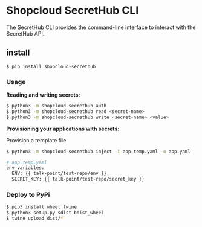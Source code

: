# Shopcloud SecretHub CLI

The SecretHub CLI provides the command-line interface to interact with the SecretHub API.

## install

```
$ pip install shopcloud-secrethub
```

### Usage


__Reading and writing secrets:__  

```sh
$ python3 -m shopcloud-secrethub auth
$ python3 -m shopcloud-secrethub read <secret-name>
$ python3 -m shopcloud-secrethub write <secret-name> <value>
```


__Provisioning your applications with secrets:__  

Provision a template file

```sh
$ python3 -m shopcloud-secrethub inject -i app.temp.yaml -o app.yaml

# app.temp.yaml
env_variables:
  ENV: {{ talk-point/test-repo/env }}
  SECRET_KEY: {{ talk-point/test-repo/secret_key }}

```

### Deploy to PyPi

```sh
$ pip3 install wheel twine
$ python3 setup.py sdist bdist_wheel
$ twine upload dist/* 
```